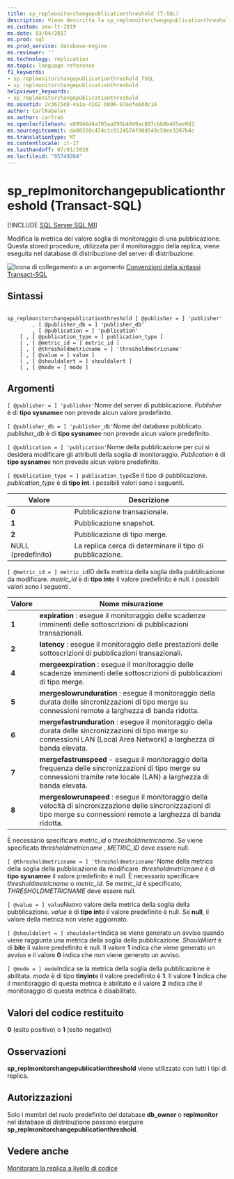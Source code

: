 ```yaml
---
title: sp_replmonitorchangepublicationthreshold (T-SQL)
description: Viene descritta la sp_replmonitorchangepublicationthreshold stored procedure che modifica la metrica di soglia di monitoraggio per una pubblicazione.
ms.custom: seo-lt-2019
ms.date: 03/04/2017
ms.prod: sql
ms.prod_service: database-engine
ms.reviewer: ''
ms.technology: replication
ms.topic: language-reference
f1_keywords:
- sp_replmonitorchangepublicationthreshold_TSQL
- sp_replmonitorchangepublicationthreshold
helpviewer_keywords:
- sp_replmonitorchangepublicationthreshold
ms.assetid: 2c3615d8-4a1a-4162-b096-97aefe6ddc16
author: CarlRabeler
ms.author: carlrab
ms.openlocfilehash: e09946d4a705aa695b4049ac887cbb0b465ee9d3
ms.sourcegitcommit: da88320c474c1c9124574f90d549c50ee3387b4c
ms.translationtype: MT
ms.contentlocale: it-IT
ms.lasthandoff: 07/01/2020
ms.locfileid: "85749284"
---
```

# <a name="sp_replmonitorchangepublicationthreshold-transact-sql"></a>sp_replmonitorchangepublicationthreshold (Transact-SQL)
[!INCLUDE [SQL Server SQL MI](../../includes/applies-to-version/sql-asdbmi.md)]

  Modifica la metrica del valore soglia di monitoraggio di una pubblicazione. Questa stored procedure, utilizzata per il monitoraggio della replica, viene eseguita nel database di distribuzione del server di distribuzione.  
  
 ![Icona di collegamento a un argomento](../../database-engine/configure-windows/media/topic-link.gif "Icona di collegamento a un argomento") [Convenzioni della sintassi Transact-SQL](../../t-sql/language-elements/transact-sql-syntax-conventions-transact-sql.md)  
  
## <a name="syntax"></a>Sintassi  
  
```  
  
sp_replmonitorchangepublicationthreshold [ @publisher = ] 'publisher'  
        , [ @publisher_db = ] 'publisher_db'  
        , [ @publication = ] 'publication'   
    [ , [ @publication_type = ] publication_type ]   
    [ , [ @metric_id = ] metric_id ]   
    [ , [ @thresholdmetricname = ] 'thresholdmetricname'   
    [ , [ @value = ] value ]   
    [ , [ @shouldalert = ] shouldalert ]   
    [ , [ @mode = ] mode ]  
```  
  
## <a name="arguments"></a>Argomenti  
`[ @publisher = ] 'publisher'`Nome del server di pubblicazione. *Publisher* è di **tipo sysname**e non prevede alcun valore predefinito.  
  
`[ @publisher_db = ] 'publisher_db'`Nome del database pubblicato. *publisher_db* è di **tipo sysname**e non prevede alcun valore predefinito.  
  
`[ @publication = ] 'publication'`Nome della pubblicazione per cui si desidera modificare gli attributi della soglia di monitoraggio. *Publication* è di **tipo sysname**e non prevede alcun valore predefinito.  
  
`[ @publication_type = ] publication_type`Se il tipo di pubblicazione. *publication_type* è di **tipo int**. i possibili valori sono i seguenti.  
  
|Valore|Descrizione|  
|-----------|-----------------|  
|**0**|Pubblicazione transazionale.|  
|**1**|Pubblicazione snapshot.|  
|**2**|Pubblicazione di tipo merge.|  
|NULL (predefinito)|La replica cerca di determinare il tipo di pubblicazione.|  
  
`[ @metric_id = ] metric_id`ID della metrica della soglia della pubblicazione da modificare. *metric_id* è di **tipo int**e il valore predefinito è null. i possibili valori sono i seguenti.  
  
|Valore|Nome misurazione|  
|-----------|-----------------|  
|**1**|**expiration** : esegue il monitoraggio delle scadenze imminenti delle sottoscrizioni di pubblicazioni transazionali.|  
|**2**|**latency** : esegue il monitoraggio delle prestazioni delle sottoscrizioni di pubblicazioni transazionali.|  
|**4**|**mergeexpiration** : esegue il monitoraggio delle scadenze imminenti delle sottoscrizioni di pubblicazioni di tipo merge.|  
|**5**|**mergeslowrunduration** : esegue il monitoraggio della durata delle sincronizzazioni di tipo merge su connessioni remote a larghezza di banda ridotta.|  
|**6**|**mergefastrunduration** : esegue il monitoraggio della durata delle sincronizzazioni di tipo merge su connessioni LAN (Local Area Network) a larghezza di banda elevata.|  
|**7**|**mergefastrunspeed** - esegue il monitoraggio della frequenza delle sincronizzazioni di tipo merge su connessioni tramite rete locale (LAN) a larghezza di banda elevata.|  
|**8**|**mergeslowrunspeed** : esegue il monitoraggio della velocità di sincronizzazione delle sincronizzazioni di tipo merge su connessioni remote a larghezza di banda ridotta.|  
  
 È necessario specificare *metric_id* o *thresholdmetricname*. Se viene specificato *thresholdmetricname* , *METRIC_ID* deve essere null.  
  
`[ @thresholdmetricname = ] 'thresholdmetricname'`Nome della metrica della soglia della pubblicazione da modificare. *thresholdmetricname* è di **tipo sysname**e il valore predefinito è null. È necessario specificare *thresholdmetricname* o *metric_id*. Se *metric_id* è specificato, *THRESHOLDMETRICNAME* deve essere null.  
  
`[ @value = ] value`Nuovo valore della metrica della soglia della pubblicazione. *value* è di **tipo int**e il valore predefinito è null. Se **null**, il valore della metrica non viene aggiornato.  
  
`[ @shouldalert = ] shouldalert`Indica se viene generato un avviso quando viene raggiunta una metrica della soglia della pubblicazione. *ShouldAlert* è di **bit**e il valore predefinito è null. Il valore **1** indica che viene generato un avviso e il valore **0** indica che non viene generato un avviso.  
  
`[ @mode = ] mode`Indica se la metrica della soglia della pubblicazione è abilitata. *mode* è di tipo **tinyint**e il valore predefinito è **1**. Il valore **1** indica che il monitoraggio di questa metrica è abilitato e il valore **2** indica che il monitoraggio di questa metrica è disabilitato.  
  
## <a name="return-code-values"></a>Valori del codice restituito  
 **0** (esito positivo) o **1** (esito negativo)  
  
## <a name="remarks"></a>Osservazioni  
 **sp_replmonitorchangepublicationthreshold** viene utilizzato con tutti i tipi di replica.  
  
## <a name="permissions"></a>Autorizzazioni  
 Solo i membri del ruolo predefinito del database **db_owner** o **replmonitor** nel database di distribuzione possono eseguire **sp_replmonitorchangepublicationthreshold**.  
  
## <a name="see-also"></a>Vedere anche  
 [Monitorare la replica a livello di codice](../../relational-databases/replication/monitor/programmatically-monitor-replication.md)  
  
  
